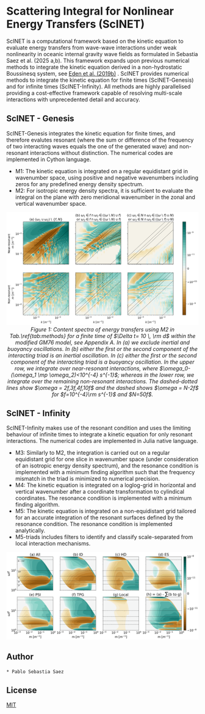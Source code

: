 # Scattering Integral for Nonlinear Energy Transfers (ScINET)
ScINET is a computational framework based on the kinetic equation to evaluate energy transfers from wave-wave interactions under weak nonlinearity in oceanic internal gravity wave fields as formulated in Sebastia Saez et al. (2025 a,b). This framework expands upon previous numerical methods to integrate the kinetic equation derived in a non-hydrostatic Boussinesq system, see [Eden et al. (2019b)](https://journals.ametsoc.org/view/journals/phoc/49/3/jpo-d-18-0075.1.xml) . ScINET provides numerical methods to integrate the kinetic equation for finite times (ScINET-Genesis) and for infinite times (ScINET-Infinity). All methods are highly parallelised providing a cost-effective framework capable of resolving multi-scale interactions with unprecedented detail and accuracy. 

## ScINET - Genesis
ScINET-Genesis integrates the kinetic equation for finite times, and therefore evalutes resonant (where the sum or difference of the frequency of two interacting waves equals the one of the generated wave) and non-resonant interactions without distinction. The numerical codes are implemented in Cython language.

* M1: The kinetic equation is integrated on a regular equidistant grid in wavenumber space, using positive and negative wavenumbers including zeros for any predefined energy density spectrum.
* M2: For isotropic energy density spectra, it is sufficient to evaluate the integral on the plane with zero meridional wavenumber in the zonal and vertical wavenumber space.
<p align="center">
  <img src="media/M2.png" width="900"/><br>
  <em>Figure 1: Content spectra of energy transfers using M2 in Tab.\ref{tab:methods} for a finite time of $\Delta t= 10 \, \rm d$ within the modified GM76 model, see Appendix A. In (a) we exclude inertial and buoyancy oscillations. In (b) either the first or the second component of the interacting triad is an inertial oscillation. 
    In (c) either the first or the second component of the interacting triad is a buoyancy oscillation. In the upper row, we integrate over near-resonant interactions, where $\omega_0- (\omega_1 \mp \omega_2)<10^{-4} s^{-1}$; whereas in the lower row, we integrate over the remaining non-resonant interactions.
    The dashed-dotted lines show $\omega = 2f,3f,4f,10f$ and the dashed shows $\omega = N-2f$ for $f=10^{-4}\rm s^{-1}$ and $N=50f$.</em>
</p>

## ScINET - Infinity
ScINET-Infinity makes use of the resonant condition and uses the limiting behaviour of infinite times to integrate a kinetic equation for only resonant interactions. The numerical codes are implemented in Julia native language.

* M3: Similarly to M2, the integration is carried out on a regular equidistant grid for one slice in wavenumber space (under consideration of an isotropic energy density spectrum), and the resonance condition is implemented with a minimum finding algorithm such that the frequency mismatch in the triad is minimized to numerical precision.
* M4: The kinetic equation is integrated on a loglog-grid in horizontal and vertical wavenumber after a coordinate transformation to cylindical coordinates. The resonance condition is implemented with a minimum finding algorithm.
* M5: The kinetic equation is integrated on a non-equidistant grid tailored for an accurate integration of the resonant surfaces defined by the resonance condition. The resonance condition is implemented analytically.
* M5-triads includes filters to identify and classify scale-separated from local interaction mechanisms.

<img src="media/M5-triads.png" />


## Author
    * Pablo Sebastia Saez

## License
[MIT](LICENSE.txt)
